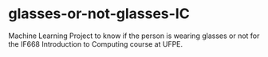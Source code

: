# glasses-or-not-glasses-IC
Machine Learning Project to know if the person is wearing glasses or not for the IF668 Introduction to Computing course at UFPE.
